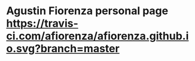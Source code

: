 # Agustin Fiorenza personal page https://travis-ci.com/afiorenza/afiorenza.github.io.svg?branch=master
